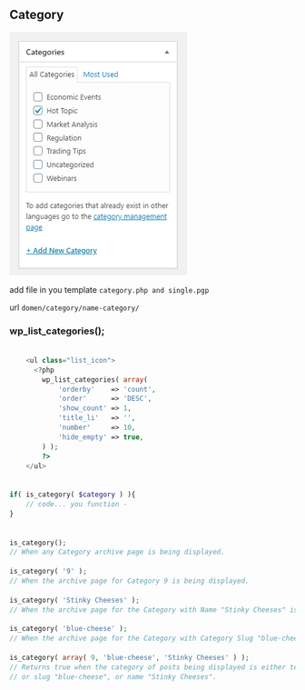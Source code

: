 ## Category

![](../../img/all-category.png)


add file in you template ``category.php and single.pgp``

url ``domen/category/name-category/``



### wp_list_categories();

```php

    <ul class="list_icon">
      <?php
        wp_list_categories( array(
            'orderby'    => 'count',
            'order'      => 'DESC',
            'show_count' => 1,
            'title_li'   => '',
            'number'     => 10,
            'hide_empty' => true,
        ) );
        ?>
    </ul>
    
    
if( is_category( $category ) ){
	// code... you function - 
}
    
    
is_category();
// When any Category archive page is being displayed.
 
is_category( '9' );
// When the archive page for Category 9 is being displayed.
 
is_category( 'Stinky Cheeses' );
// When the archive page for the Category with Name "Stinky Cheeses" is being displayed.
 
is_category( 'blue-cheese' );
// When the archive page for the Category with Category Slug "blue-cheese" is being displayed.
 
is_category( array( 9, 'blue-cheese', 'Stinky Cheeses' ) );
// Returns true when the category of posts being displayed is either term_ID 9,
// or slug "blue-cheese", or name "Stinky Cheeses".
    

```

<!--#### In SCSS-->

<!--MD-MANUAL/scss/media/ [Links](https://github.com/Fobiya/MD-MANUAL/tree/master/scss/media)-->